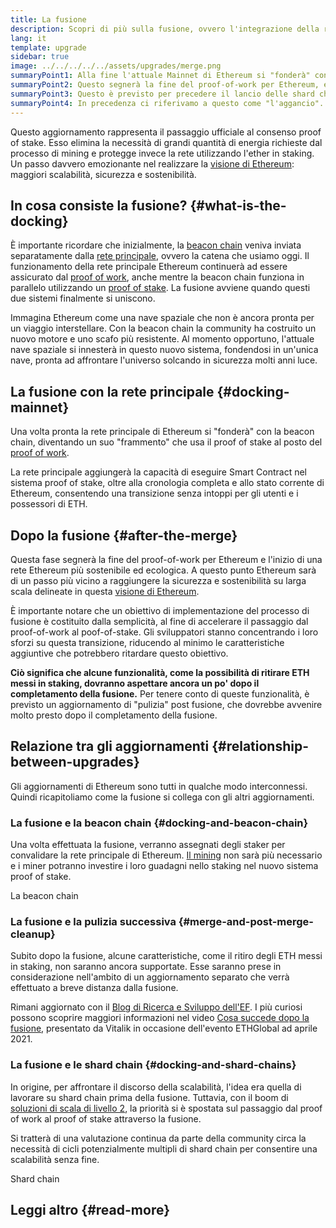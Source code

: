 ```yaml
---
title: La fusione
description: Scopri di più sulla fusione, ovvero l'integrazione della rete principale di Ethereum nel sistema poof of stake coordinato della beacon chain.
lang: it
template: upgrade
sidebar: true
image: ../../../../../assets/upgrades/merge.png
summaryPoint1: Alla fine l'attuale Mainnet di Ethereum si "fonderà" con il sistema proof-of-stake della Beacon Chain.
summaryPoint2: Questo segnerà la fine del proof-of-work per Ethereum, e la completa transizione al proof-of-stake.
summaryPoint3: Questo è previsto per precedere il lancio delle shard chains.
summaryPoint4: In precedenza ci riferivamo a questo come "l'aggancio".
---
```


<UpgradeStatus dateKey="page-upgrades-merge-date">
  Questo aggiornamento rappresenta il passaggio ufficiale al consenso proof of stake. Esso elimina la necessità di grandi quantità di energia richieste dal processo di mining e protegge invece la rete utilizzando l'ether in staking. Un passo davvero emozionante nel realizzare la <a href="/upgrades/vision/">visione di Ethereum</a>: maggiori scalabilità, sicurezza e sostenibilità.
</UpgradeStatus>

## In cosa consiste la fusione? {#what-is-the-docking}

È importante ricordare che inizialmente, la [beacon chain](/upgrades/beacon-chain/) veniva inviata separatamente dalla [rete principale](/glossary/#mainnet), ovvero la catena che usiamo oggi. Il funzionamento della rete principale Ethereum continuerà ad essere assicurato dal [proof of work](/developers/docs/consensus-mechanisms/pow/), anche mentre la beacon chain funziona in parallelo utilizzando un [proof of stake](/developers/docs/consensus-mechanisms/pos/). La fusione avviene quando questi due sistemi finalmente si uniscono.

Immagina Ethereum come una nave spaziale che non è ancora pronta per un viaggio interstellare. Con la beacon chain la community ha costruito un nuovo motore e uno scafo più resistente. Al momento opportuno, l'attuale nave spaziale si innesterà in questo nuovo sistema, fondendosi in un'unica nave, pronta ad affrontare l'universo solcando in sicurezza molti anni luce.

## La fusione con la rete principale {#docking-mainnet}

Una volta pronta la rete principale di Ethereum si "fonderà" con la beacon chain, diventando un suo "frammento" che usa il proof of stake al posto del [proof of work](/developers/docs/consensus-mechanisms/pow/).

La rete principale aggiungerà la capacità di eseguire Smart Contract nel sistema proof of stake, oltre alla cronologia completa e allo stato corrente di Ethereum, consentendo una transizione senza intoppi per gli utenti e i possessori di ETH.

## Dopo la fusione {#after-the-merge}

Questa fase segnerà la fine del proof-of-work per Ethereum e l'inizio di una rete Ethereum più sostenibile ed ecologica. A questo punto Ethereum sarà di un passo più vicino a raggiungere la sicurezza e sostenibilità su larga scala delineate in questa [visione di Ethereum](/upgrades/vision/).

È importante notare che un obiettivo di implementazione del processo di fusione è costituito dalla semplicità, al fine di accelerare il passaggio dal proof-of-work al poof-of-stake. Gli sviluppatori stanno concentrando i loro sforzi su questa transizione, riducendo al minimo le caratteristiche aggiuntive che potrebbero ritardare questo obiettivo.

**Ciò significa che alcune funzionalità, come la possibilità di ritirare ETH messi in staking, dovranno aspettare ancora un po' dopo il completamento della fusione.** Per tenere conto di queste funzionalità, è previsto un aggiornamento di "pulizia" post fusione, che dovrebbe avvenire molto presto dopo il completamento della fusione.

## Relazione tra gli aggiornamenti {#relationship-between-upgrades}

Gli aggiornamenti di Ethereum sono tutti in qualche modo interconnessi. Quindi ricapitoliamo come la fusione si collega con gli altri aggiornamenti.

### La fusione e la beacon chain {#docking-and-beacon-chain}

Una volta effettuata la fusione, verranno assegnati degli staker per convalidare la rete principale di Ethereum. [Il mining](/developers/docs/consensus-mechanisms/pow/mining/) non sarà più necessario e i miner potranno investire i loro guadagni nello staking nel nuovo sistema proof of stake.

<ButtonLink to="/upgrades/beacon-chain/">
  La beacon chain
</ButtonLink>

### La fusione e la pulizia successiva {#merge-and-post-merge-cleanup}

Subito dopo la fusione, alcune caratteristiche, come il ritiro degli ETH messi in staking, non saranno ancora supportate. Esse saranno prese in considerazione nell'ambito di un aggiornamento separato che verrà effettuato a breve distanza dalla fusione.

Rimani aggiornato con il [Blog di Ricerca e Sviluppo dell'EF](https://blog.ethereum.org/category/research-and-development/). I più curiosi possono scoprire maggiori informazioni nel video [Cosa succede dopo la fusione](https://youtu.be/7ggwLccuN5s?t=101), presentato da Vitalik in occasione dell'evento ETHGlobal ad aprile 2021.

### La fusione e le shard chain {#docking-and-shard-chains}

In origine, per affrontare il discorso della scalabilità, l'idea era quella di lavorare su shard chain prima della fusione. Tuttavia, con il boom di [soluzioni di scala di livello 2](/developers/docs/scaling/#layer-2-scaling), la priorità si è spostata sul passaggio dal proof of work al proof of stake attraverso la fusione.

Si tratterà di una valutazione continua da parte della community circa la necessità di cicli potenzialmente multipli di shard chain per consentire una scalabilità senza fine.

<ButtonLink to="/upgrades/shard-chains/">
  Shard chain
</ButtonLink>

## Leggi altro {#read-more}

<MergeArticleList />
